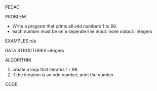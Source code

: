PEDAC

PROBLEM
- Write a program that prints all odd numbers 1 to 99.
- each number must be on a seperate line
input: none
output: integers

EXAMPLES
n/a


DATA STRUCTURES
integers

ALGORITHM
1. create a loop that iterates 1 - 99.
2. if the iteration is an odd number, print the number



CODE